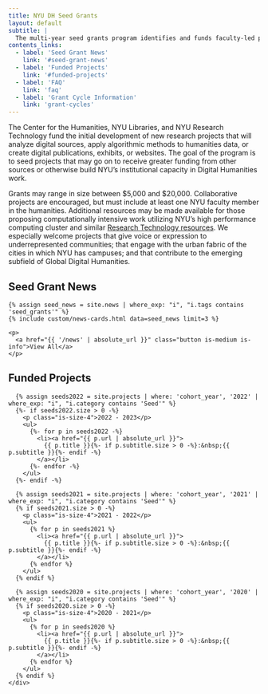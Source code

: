 ```yaml
---
title: NYU DH Seed Grants
layout: default
subtitle: |
  The multi-year seed grants program identifies and funds faculty-led projects that creatively bridge humanistic scholarship with new forms of computation, digital publishing, and digitization.
contents_links:
  - label: 'Seed Grant News'
    link: '#seed-grant-news'
  - label: 'Funded Projects'
    link: '#funded-projects'
  - label: 'FAQ'
    link: 'faq'
  - label: 'Grant Cycle Information'
    link: 'grant-cycles'
---
```


<div class="container">
  <div class="content mb-6" markdown="1">
The Center for the Humanities, NYU Libraries, and NYU Research Technology fund the initial development of new research projects that will analyze digital sources, apply algorithmic methods to humanities data, or create digital publications, exhibits, or websites. The goal of the program is to seed projects that may go on to receive greater funding from other sources or otherwise build NYU’s institutional capacity in Digital Humanities work.

Grants may range in size between $5,000 and $20,000. Collaborative projects are encouraged, but must include at least one NYU faculty member in the humanities. Additional resources may be made available for those proposing computationally intensive work utilizing NYU’s high performance computing cluster and similar [Research Technology resources](https://www.nyu.edu/research/navigating-research-technology.html). We especially welcome projects that give voice or expression to underrepresented communities; that engage with the urban fabric of the cities in which NYU has campuses; and that contribute to the emerging subfield of Global Digital Humanities.
  </div>
</div>

<section class="section full-width is-bg-alt">
  <div class="container">
    <h2 class="is-size-3 pb-6" id="seed-grant-news">Seed Grant News</h2>

    {% assign seed_news = site.news | where_exp: "i", "i.tags contains 'seed_grants'" %}
    {% include custom/news-cards.html data=seed_news limit=3 %}

    <p>
      <a href="{{ '/news' | absolute_url }}" class="button is-medium is-info">View All</a>
    </p>
  </div>
</section>

<section class="section full-width">
  <div class="container">
    <div class="content mb-6">
      <h2 class="is-size-3" id="funded-projects">Funded Projects</h2>

      {% assign seeds2022 = site.projects | where: 'cohort_year', '2022' | where_exp: "i", "i.category contains 'Seed'" %}
      {%- if seeds2022.size > 0 -%}
        <p class="is-size-4">2022 - 2023</p>
        <ul>
          {%- for p in seeds2022 -%}
            <li><a href="{{ p.url | absolute_url }}">
              {{ p.title }}{%- if p.subtitle.size > 0 -%}:&nbsp;{{ p.subtitle }}{%- endif -%}
            </a></li>
          {%- endfor -%}
        </ul>
      {%- endif -%}

      {% assign seeds2021 = site.projects | where: 'cohort_year', '2021' | where_exp: "i", "i.category contains 'Seed'" %}
      {% if seeds2021.size > 0 -%}
        <p class="is-size-4">2021 - 2022</p>
        <ul>
          {% for p in seeds2021 %}
            <li><a href="{{ p.url | absolute_url }}">
              {{ p.title }}{%- if p.subtitle.size > 0 -%}:&nbsp;{{ p.subtitle }}{%- endif -%}
            </a></li>
          {% endfor %}
        </ul>
      {% endif %}

      {% assign seeds2020 = site.projects | where: 'cohort_year', '2020' | where_exp: "i", "i.category contains 'Seed'" %}
      {% if seeds2020.size > 0 -%}
        <p class="is-size-4">2020 - 2021</p>
        <ul>
          {% for p in seeds2020 %}
            <li><a href="{{ p.url | absolute_url }}">
              {{ p.title }}{%- if p.subtitle.size > 0 -%}:&nbsp;{{ p.subtitle }}{%- endif -%}
            </a></li>
          {% endfor %}
        </ul>
      {% endif %}
    </div>
  </div>
</section>
